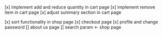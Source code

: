 [x] implement add and reduce quantity in cart page
[x] implement remove item in cart page
[x] adjust summary section in cart page

[x] sort functionality in shop page
[x] checkout page
[x] profile and change password
[] about us page
[] search param <- shop page
